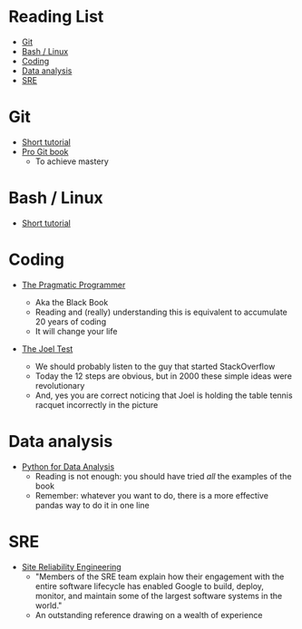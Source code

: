 # Reading List

<!-- toc -->

- [Git](#git)
- [Bash / Linux](#bash--linux)
- [Coding](#coding)
- [Data analysis](#data-analysis)
- [SRE](#sre)

<!-- tocstop -->

# Git

- [Short tutorial](https://git-scm.com/docs/gittutorial)
- [Pro Git book](https://git-scm.com/book/en/v2)
  - To achieve mastery

# Bash / Linux

- [Short tutorial](https://www.usenix.org/sites/default/files/conference/protected-files/lisa19_maheshwari.pdf)

# Coding

- [The Pragmatic Programmer](https://www.amazon.com/Pragmatic-Programmer-Journeyman-Master/dp/020161622X)
  - Aka the Black Book
  - Reading and (really) understanding this is equivalent to accumulate 20 years
    of coding
  - It will change your life

- [The Joel Test](https://www.joelonsoftware.com/2000/08/09/the-joel-test-12-steps-to-better-code)
  - We should probably listen to the guy that started StackOverflow
  - Today the 12 steps are obvious, but in 2000 these simple ideas were
    revolutionary
  - And, yes you are correct noticing that Joel is holding the table tennis
    racquet incorrectly in the picture

# Data analysis

- [Python for Data Analysis](https://www.amazon.com/Python-Data-Analysis-Wrangling-IPython/dp/1491957662)
  - Reading is not enough: you should have tried _all_ the examples of the book
  - Remember: whatever you want to do, there is a more effective pandas way to
    do it in one line

# SRE

- [Site Reliability Engineering](https://landing.google.com/sre/sre-book/toc/index.html)
  - "Members of the SRE team explain how their engagement with the entire
    software lifecycle has enabled Google to build, deploy, monitor, and
    maintain some of the largest software systems in the world."
  - An outstanding reference drawing on a wealth of experience
